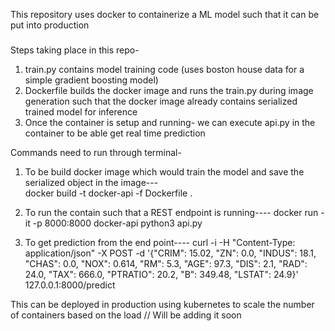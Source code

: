 This repository uses docker to containerize a ML model such that it can be put into production
#####
####
####
Steps taking place in this repo-
1. train.py contains model training code (uses boston house data for a simple gradient boosting model)
2. Dockerfile builds the docker image and runs the train.py during image generation such that the docker image already contains serialized trained model for inference
3. Once the container is setup and running- we can execute api.py in the container to be able get real time prediction

Commands need to run through terminal-
1. To be build docker image which would train the model and save the serialized object in the image---     
 docker build -t docker-api -f Dockerfile .

2. To run the contain such that a REST endpoint is running----
 docker run -it -p 8000:8000 docker-api python3 api.py

3. To get prediction from the end point----
  curl -i -H "Content-Type: application/json" -X POST -d '{"CRIM": 15.02, "ZN": 0.0, "INDUS": 18.1, "CHAS": 0.0, "NOX": 0.614, "RM": 5.3, "AGE": 97.3, "DIS": 2.1, "RAD": 24.0, "TAX": 666.0,  "PTRATIO": 20.2, "B": 349.48, "LSTAT": 24.9}' 127.0.0.1:8000/predict


This can be deployed in production using kubernetes to scale the number of containers based on the load
// Will be adding it soon


